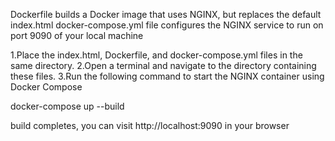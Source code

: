 Dockerfile builds a Docker image that uses NGINX, but replaces the default index.html
docker-compose.yml file configures the NGINX service to run on port 9090 of your local machine


1.Place the index.html, Dockerfile, and docker-compose.yml files in the same directory.
2.Open a terminal and navigate to the directory containing these files.
3.Run the following command to start the NGINX container using Docker Compose

docker-compose up --build 

build completes, you can visit http://localhost:9090 in your browser 